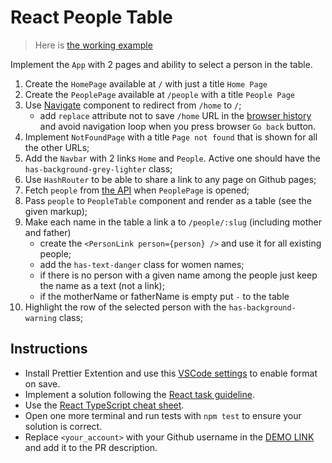 # React People Table

> Here is [the working example](https://mate-academy.github.io/react_people-table-basics/)

Implement the `App` with 2 pages and ability to select a person in the table.

1. Create the `HomePage` available at `/` with just a title `Home Page`
1. Create the `PeoplePage` available at `/people` with a title `People Page`
1. Use [Navigate](https://reactrouter.com/docs/en/v6/components/navigate) component to redirect from `/home` to `/`;
    - add `replace` attribute not to save `/home` URL in the [browser history](https://reactrouter.com/en/main/start/tutorial#managing-the-history-stack) and avoid navigation loop when you press browser `Go back` button.
1. Implement `NotFoundPage` with a title `Page not found` that is shown for all the other URLs;
1. Add the `Navbar` with 2 links `Home` and `People`. Active one should have the `has-background-grey-lighter` class;
1. Use `HashRouter` to be able to share a link to any page on Github pages;
1. Fetch `people` from [the API](https://mate-academy.github.io/react_people-table/api/people.json) when `PeoplePage` is opened;
1. Pass `people` to `PeopleTable` component and render as a table (see the given markup);
1. Make each name in the table a link a to `/people/:slug` (including mother and father)
    - create the `<PersonLink person={person} />` and use it for all existing people;
    - add the `has-text-danger` class for women names;
    - if there is no person with a given name among the people just keep the name as a text (not a link);
    - if the motherName or fatherName is empty put `-` to the table
1. Highlight the row of the selected person with the `has-background-warning` class;

## Instructions
- Install Prettier Extention and use this [VSCode settings](https://mate-academy.github.io/fe-program/tools/vscode/settings.json) to enable format on save.
- Implement a solution following the [React task guideline](https://github.com/mate-academy/react_task-guideline#react-tasks-guideline).
- Use the [React TypeScript cheat sheet](https://mate-academy.github.io/fe-program/js/extra/react-typescript).
- Open one more terminal and run tests with `npm test` to ensure your solution is correct.
- Replace `<your_account>` with your Github username in the [DEMO LINK](https://lmmaarriiaa.github.io/react_people-table-basics/) and add it to the PR description.
